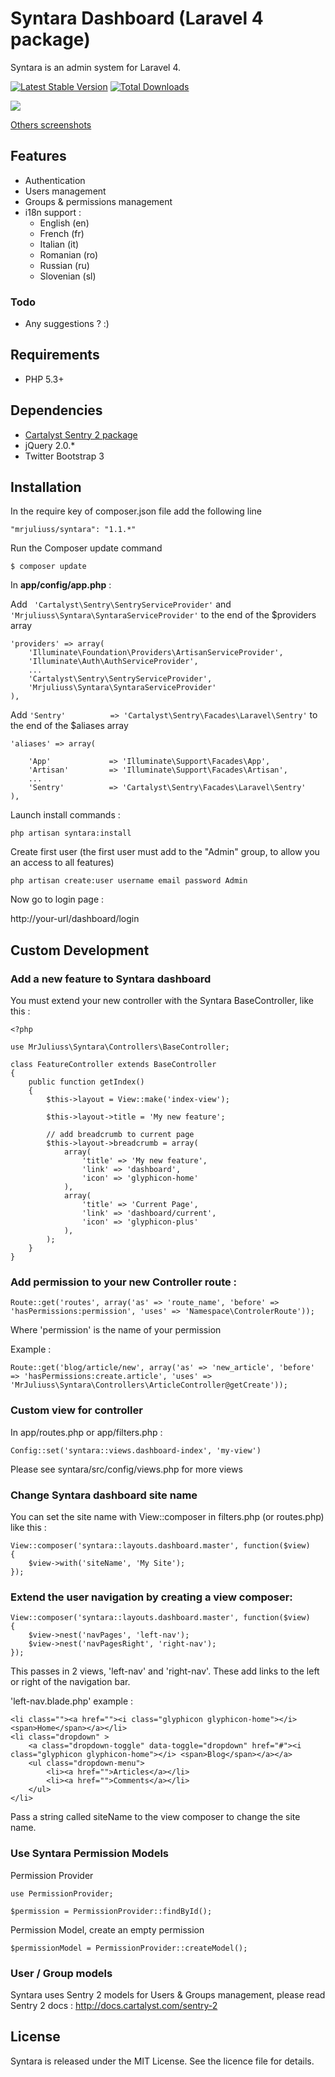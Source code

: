 # Syntara Dashboard (Laravel 4 package)

Syntara is an admin system for Laravel 4.

[![Latest Stable Version](https://poser.pugx.org/mrjuliuss/syntara/v/stable.png)](https://packagist.org/packages/mrjuliuss/syntara)
[![Total Downloads](https://poser.pugx.org/mrjuliuss/syntara/downloads.png)](https://packagist.org/packages/mrjuliuss/syntara)


<img src="https://raw.github.com/MrJuliuss/syntara/master/screenshots/user_list.png" />

[Others screenshots](https://github.com/MrJuliuss/syntara/tree/master/screenshots)

## Features

* Authentication
* Users management
* Groups & permissions management
* i18n support : 
    - English (en)
    - French (fr)
    - Italian (it)
    - Romanian (ro)
    - Russian (ru)
    - Slovenian (sl)

### Todo

* Any suggestions ? :)

## Requirements
* PHP 5.3+

## Dependencies

* [Cartalyst Sentry 2 package](https://github.com/cartalyst/sentry)
* jQuery 2.0.*
* Twitter Bootstrap 3

## Installation

In the require key of composer.json file add the following line

```"mrjuliuss/syntara": "1.1.*"```

Run the Composer update command

```$ composer update```

In **app/config/app.php** :

Add  ``` 'Cartalyst\Sentry\SentryServiceProvider'``` and  ```'Mrjuliuss\Syntara\SyntaraServiceProvider'``` to the end of the $providers array

    'providers' => array(
        'Illuminate\Foundation\Providers\ArtisanServiceProvider',
        'Illuminate\Auth\AuthServiceProvider',
        ...
        'Cartalyst\Sentry\SentryServiceProvider',
        'Mrjuliuss\Syntara\SyntaraServiceProvider'
    ),

Add ```'Sentry'          => 'Cartalyst\Sentry\Facades\Laravel\Sentry'``` to the end of the $aliases array

    'aliases' => array(

        'App'             => 'Illuminate\Support\Facades\App',
        'Artisan'         => 'Illuminate\Support\Facades\Artisan',
        ...
        'Sentry'          => 'Cartalyst\Sentry\Facades\Laravel\Sentry'
    ),

Launch install commands :

```php artisan syntara:install```

Create first user (the first user must add to the "Admin" group, to allow you an access to all features)

``` php artisan create:user username email password Admin ```

Now go to login page :

http://your-url/dashboard/login


## Custom Development

### Add a new feature to Syntara dashboard

You must extend your new controller with the Syntara BaseController, like this :

    <?php

    use MrJuliuss\Syntara\Controllers\BaseController;

    class FeatureController extends BaseController
    {
        public function getIndex()
        {
            $this->layout = View::make('index-view');

            $this->layout->title = 'My new feature';

            // add breadcrumb to current page
            $this->layout->breadcrumb = array(
                array(
                    'title' => 'My new feature',
                    'link' => 'dashboard',
                    'icon' => 'glyphicon-home'
                ),
                array(
                    'title' => 'Current Page',
                    'link' => 'dashboard/current',
                    'icon' => 'glyphicon-plus'
                ),
            );
        }
    }

###  Add permission to your new Controller route :

    Route::get('routes', array('as' => 'route_name', 'before' => 'hasPermissions:permission', 'uses' => 'Namespace\ControlerRoute'));

Where 'permission' is the name of your permission

Example :

    Route::get('blog/article/new', array('as' => 'new_article', 'before' => 'hasPermissions:create.article', 'uses' => 'MrJuliuss\Syntara\Controllers\ArticleController@getCreate'));

### Custom view for controller

In app/routes.php or app/filters.php : 

```Config::set('syntara::views.dashboard-index', 'my-view')```

Please see syntara/src/config/views.php for more views

### Change Syntara dashboard site name

You can set the site name with View::composer in filters.php (or routes.php) like this :

    View::composer('syntara::layouts.dashboard.master', function($view)
    {
        $view->with('siteName', 'My Site');
    });


### Extend the user navigation by creating a view composer:

    View::composer('syntara::layouts.dashboard.master', function($view)
    {
        $view->nest('navPages', 'left-nav');
        $view->nest('navPagesRight', 'right-nav');
    });

This passes in 2 views, 'left-nav' and 'right-nav'. These add links to the left or right of the navigation bar.

'left-nav.blade.php' example :

    <li class=""><a href=""><i class="glyphicon glyphicon-home"></i> <span>Home</span></a></li>
    <li class="dropdown" >
        <a class="dropdown-toggle" data-toggle="dropdown" href="#"><i class="glyphicon glyphicon-home"></i> <span>Blog</span></a></a>
        <ul class="dropdown-menu">
            <li><a href="">Articles</a></li>
            <li><a href="">Comments</a></li>
        </ul>
    </li>

Pass a string called siteName to the view composer to change the site name.

### Use Syntara Permission Models

Permission Provider

    use PermissionProvider;

    $permission = PermissionProvider::findById();

Permission Model, create an empty permission

    $permissionModel = PermissionProvider::createModel();


### User / Group models

Syntara uses Sentry 2 models for Users & Groups management, please read Sentry 2 docs : http://docs.cartalyst.com/sentry-2


## License

Syntara is released under the MIT License. See the licence file for details.
